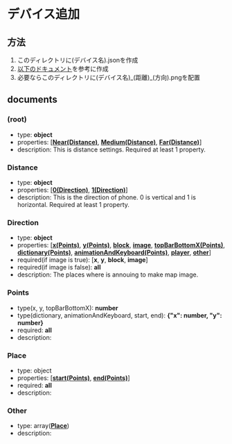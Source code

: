# デバイス追加
## 方法
1. このディレクトリに(デバイス名).jsonを作成
2. [以下のドキュメント](#documents)を参考に作成
3. 必要ならこのディレクトリに(デバイス名)\_(距離)\_(方向).pngを配置

## documents
### (root)
- type: **object**
- properties: \[[**Near(Distance)**](#Distance), [**Medium(Distance)**](#Distance), [**Far(Distance)**](#Distance)\]
- description: This is distance settings. Required at least 1 property.

### Distance
- type: **object**
- properties: \[[**0(Direction)**](#Direction), [**1(Direction)**](#Direction)\]
- description: This is the direction of phone. 0 is vertical and 1 is horizontal. Required at least 1 property.

### Direction
- type: **object**
- properties: \[[**x(Points)**](#Points), [**y(Points)**](#Points), [**block**](#Block), [**image**](#Image), [**topBarBottomX(Points)**](#Points), [**dictionary(Points)**](#Points), [**animationAndKeyboard(Points)**](#Points), [**player**](#Place), [**other**](#Other)\]
- required(if image is true): \[**x**, **y**, **block**, **image**\]
- required(if image is false): **all**
- description: The places where is annouing to make map image.

### Points
- type(x, y, topBarBottomX): **number**
- type(dictionary, animationAndKeyboard, start, end): **{"x": number, "y": number}**
- required: **all**
- description: 

### Place
- type: object
- properties: \[[**start(Points)**](#Points), [**end(Points)**](#Points)\]
- required: **all**
- description: 

### Other
- type: array([**Place**](#Place))
- description: 
